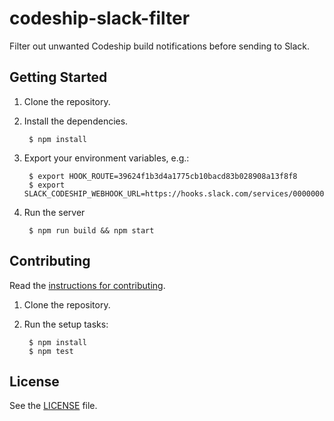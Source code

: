 # codeship-slack-filter

Filter out unwanted Codeship build notifications before sending to Slack.

## Getting Started

1. Clone the repository.
2. Install the dependencies.

        $ npm install

3. Export your environment variables, e.g.:

        $ export HOOK_ROUTE=39624f1b3d4a1775cb10bacd83b028908a13f8f8
        $ export SLACK_CODESHIP_WEBHOOK_URL=https://hooks.slack.com/services/000000000/111111111/222222222233333333334444

4. Run the server

        $ npm run build && npm start


## Contributing

Read the [instructions for contributing](./CONTRIBUTING.md).

1. Clone the repository.

2. Run the setup tasks:

        $ npm install
        $ npm test


## License

See the [LICENSE](./LICENSE) file.


[minimist]: https://github.com/substack/minimist
[cliclopts]: https://github.com/finnp/cliclopts
